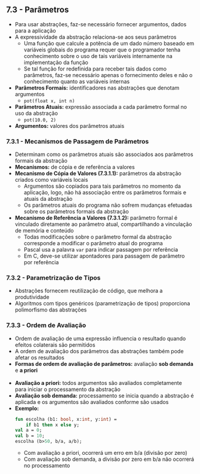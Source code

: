 ## 7.3 - Parâmetros
* Para usar abstrações, faz-se necessário fornecer argumentos, dados para a aplicação
* A expressividade da abstração relaciona-se aos seus parâmetros
    * Uma função que calcule a potência de um dado número baseado em variáveis globais do programa requer que o programador tenha conhecimento sobre o uso de tais variáveis internamente na implementação da função
    * Se tal função for redefinida para receber tais dados como parâmetros, faz-se necessário apenas o fornecimento deles e não o conhecimento quanto as variáveis internas
* **Parâmetros Formais:** identificadores nas abstrações que denotam argumentos
    * `pot(float x, int n)`
* **Parâmetros Atuais:** expressão associada a cada parâmetro formal no uso da abstração
    * `pot(10.0, 2)`
* **Argumentos:** valores dos parâmetros atuais

### 7.3.1 - Mecanismos de Passagem de Parâmetros
* Determinam como os parâmetros atuais são associados aos parâmetros formais da abstração
* **Mecanismos:** de cópia e de referência a valores
* **Mecanismo de Cópia de Valores (7.3.1.1):** parâmetros da abstração criados como variáveis locais
    * Argumentos são copiados para tais parâmetros no momento da aplicação, logo, não há associação entre os parâmetros formais e atuais da abstração
    * Os parâmetros atuais do programa não sofrem mudanças efetuadas sobre os parâmetros formais da abstração
* **Mecanismo de Referência a Valores (7.3.1.2):** parâmetro formal é vinculado diretamente ao parâmetro atual, compartilhando a vinculação de memória e conteúdo
    * Todas modificações sobre o parâmetro formal da abstração corresponde a modificar o parâmetro atual do programa
    * Pascal usa a palavra `var` para indicar passagem por referência
    * Em C, deve-se utilizar apontadores para passagem de parâmetro por referência

### 7.3.2 - Parametrização de Tipos
* Abstrações fornecem reutilização de código, que melhora a produtividade
* Algoritmos com tipos genéricos (parametrização de tipos) proporciona polimorfismo das abstrações

### 7.3.3 - Ordem de Avaliação
* Ordem de avaliação de uma expressão influencia o resultado quando efeitos colaterais são permitidos
* A ordem de avaliação dos parâmetros das abstrações também pode afetar os resultados
* **Formas de ordem de avaliação de parâmetros:** avaliação **sob demanda** e **a priori**
<br><br>
* **Avaliação a priori:** todos argumentos são avaliados completamente para iniciar o processamento da abstração
* **Avaliação sob demanda:** processamento se inicia quando a abstração é aplicada e os argumentos são avaliados conforme são usados
* **Exemplo:**
    ```SML
    fun escolha (b1: bool, x:int, y:int) =
        if b1 then x else y;
    val a = 0;
    val b = 10;
    escolha (b>50, b/a, a/b);
    ```
    * Com avaliação a priori, ocorrerá um erro em b/a (divisão por zero)
    * Com avaliação sob demanda, a divisão por zero em b/a não ocorrerá no processamento